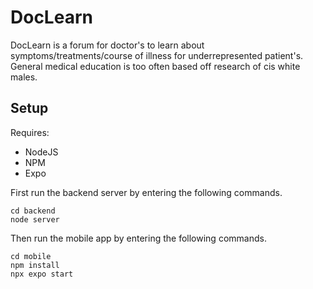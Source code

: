 # DocLearn
DocLearn is a forum for doctor's to learn about symptoms/treatments/course of illness for underrepresented patient's. General medical education is too often based off research of cis white males. 
## Setup
Requires:
- NodeJS
- NPM
- Expo

First run the backend server by entering the following commands.
```
cd backend
node server
```

Then run the mobile app by entering the following commands.
```
cd mobile
npm install
npx expo start
```
